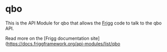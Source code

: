 # qbo

This is the API Module for qbo that allows the [Frigg](https://friggframework.org) code to talk to the qbo API.

Read more on the [Frigg documentation site](https://docs.friggframework.org/api-modules/list/qbo